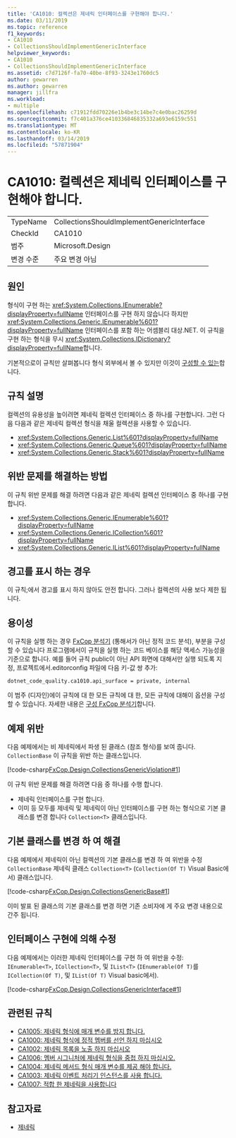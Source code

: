 ```yaml
---
title: 'CA1010: 컬렉션은 제네릭 인터페이스를 구현해야 합니다.'
ms.date: 03/11/2019
ms.topic: reference
f1_keywords:
- CA1010
- CollectionsShouldImplementGenericInterface
helpviewer_keywords:
- CA1010
- CollectionsShouldImplementGenericInterface
ms.assetid: c7d7126f-fa70-40be-8f93-3243e1760dc5
author: gewarren
ms.author: gewarren
manager: jillfra
ms.workload:
- multiple
ms.openlocfilehash: c71912fdd70226e1b4be3c14be7c4e0bac26259d
ms.sourcegitcommit: f7c401a376ce410336846835332a693e6159c551
ms.translationtype: MT
ms.contentlocale: ko-KR
ms.lasthandoff: 03/14/2019
ms.locfileid: "57871904"
---
```

# <a name="ca1010-collections-should-implement-generic-interface"></a>CA1010: 컬렉션은 제네릭 인터페이스를 구현해야 합니다.

|||
|-|-|
|TypeName|CollectionsShouldImplementGenericInterface|
|CheckId|CA1010|
|범주|Microsoft.Design|
|변경 수준|주요 변경 아님|

## <a name="cause"></a>원인

형식이 구현 하는 <xref:System.Collections.IEnumerable?displayProperty=fullName> 인터페이스를 구현 하지 않습니다 하지만 <xref:System.Collections.Generic.IEnumerable%601?displayProperty=fullName> 인터페이스를 포함 하는 어셈블리 대상.NET. 이 규칙을 구현 하는 형식을 무시 <xref:System.Collections.IDictionary?displayProperty=fullName>합니다.

기본적으로이 규칙만 살펴봅니다 형식 외부에서 볼 수 있지만 이것이 [구성할 수 있는](#configurability)합니다.

## <a name="rule-description"></a>규칙 설명

컬렉션의 유용성을 높이려면 제네릭 컬렉션 인터페이스 중 하나를 구현합니다. 그런 다음 다음과 같은 제네릭 컬렉션 형식을 채울 컬렉션을 사용할 수 있습니다.

- <xref:System.Collections.Generic.List%601?displayProperty=fullName>
- <xref:System.Collections.Generic.Queue%601?displayProperty=fullName>
- <xref:System.Collections.Generic.Stack%601?displayProperty=fullName>

## <a name="how-to-fix-violations"></a>위반 문제를 해결하는 방법

이 규칙 위반 문제를 해결 하려면 다음과 같은 제네릭 컬렉션 인터페이스 중 하나를 구현 합니다.

- <xref:System.Collections.Generic.IEnumerable%601?displayProperty=fullName>
- <xref:System.Collections.Generic.ICollection%601?displayProperty=fullName>
- <xref:System.Collections.Generic.IList%601?displayProperty=fullName>

## <a name="when-to-suppress-warnings"></a>경고를 표시 하는 경우

이 규칙;에서 경고를 표시 하지 않아도 안전 합니다. 그러나 컬렉션의 사용 보다 제한 됩니다.

## <a name="configurability"></a>용이성

이 규칙을 실행 하는 경우 [FxCop 분석기](install-fxcop-analyzers.md) (통해서가 아닌 정적 코드 분석), 부분을 구성할 수 있습니다 프로그램에서이 규칙을 실행 하는 코드 베이스를 해당 액세스 가능성을 기준으로 합니다. 예를 들어 규칙 public이 아닌 API 화면에 대해서만 실행 되도록 지정, 프로젝트에서.editorconfig 파일에 다음 키-값 쌍 추가:

```
dotnet_code_quality.ca1010.api_surface = private, internal
```

이 범주 (디자인)에이 규칙에 대 한 모든 규칙에 대 한, 모든 규칙에 대해이 옵션을 구성할 수 있습니다. 자세한 내용은 [구성 FxCop 분석기](configure-fxcop-analyzers.md)합니다.

## <a name="example-violation"></a>예제 위반

다음 예제에서는 비 제네릭에서 파생 된 클래스 (참조 형식)를 보여 줍니다. `CollectionBase` 이 규칙을 위반 하는 클래스입니다.

[!code-csharp[FxCop.Design.CollectionsGenericViolation#1](../code-quality/codesnippet/CSharp/ca1010-collections-should-implement-generic-interface_1.cs)]

이 규칙 위반 문제를 해결 하려면 다음 중 하나를 수행 합니다.

- 제네릭 인터페이스를 구현 합니다.
- 이미 등 모두를 제네릭 및 제네릭이 아닌 인터페이스를 구현 하는 형식으로 기본 클래스를 변경 합니다 `Collection<T>` 클래스입니다.

## <a name="fix-by-base-class-change"></a>기본 클래스를 변경 하 여 해결

다음 예제에서 제네릭이 아닌 컬렉션의 기본 클래스를 변경 하 여 위반을 수정 `CollectionBase` 제네릭 클래스 `Collection<T>` (`Collection(Of T)` Visual Basic에서) 클래스입니다.

[!code-csharp[FxCop.Design.CollectionsGenericBase#1](../code-quality/codesnippet/CSharp/ca1010-collections-should-implement-generic-interface_2.cs)]

이미 발표 된 클래스의 기본 클래스를 변경 하면 기존 소비자에 게 주요 변경 내용으로 간주 됩니다.

## <a name="fix-by-interface-implementation"></a>인터페이스 구현에 의해 수정

다음 예제에서는 이러한 제네릭 인터페이스를 구현 하 여 위반을 수정: `IEnumerable<T>`, `ICollection<T>`, 및 `IList<T>` (`IEnumerable(Of T)`를 `ICollection(Of T)`, 및 `IList(Of T)` Visual basic에서).

[!code-csharp[FxCop.Design.CollectionsGenericInterface#1](../code-quality/codesnippet/CSharp/ca1010-collections-should-implement-generic-interface_3.cs)]

## <a name="related-rules"></a>관련된 규칙

- [CA1005: 제네릭 형식에 매개 변수를 방지 합니다.](../code-quality/ca1005-avoid-excessive-parameters-on-generic-types.md)
- [CA1000: 제네릭 형식에 정적 멤버를 선언 하지 마십시오](../code-quality/ca1000-do-not-declare-static-members-on-generic-types.md)
- [CA1002: 제네릭 목록을 노출 하지 마십시오](../code-quality/ca1002-do-not-expose-generic-lists.md)
- [CA1006: 멤버 시그니처에 제네릭 형식을 중첩 하지 마십시오.](../code-quality/ca1006-do-not-nest-generic-types-in-member-signatures.md)
- [CA1004: 제네릭 메서드 형식 매개 변수를 제공 해야 합니다.](../code-quality/ca1004-generic-methods-should-provide-type-parameter.md)
- [CA1003: 제네릭 이벤트 처리기 인스턴스를 사용 합니다.](../code-quality/ca1003-use-generic-event-handler-instances.md)
- [CA1007: 적합 한 제네릭을 사용합니다](../code-quality/ca1007-use-generics-where-appropriate.md)

## <a name="see-also"></a>참고자료

- [제네릭](/dotnet/csharp/programming-guide/generics/index)